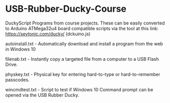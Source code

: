 # USB-Rubber-Ducky-Course
DuckyScript Programs from course projects.
These can be easily converted to Arduino ATMega32u4 board compatible scripts via the tool at this link: https://seytonic.com/ducky/ (dckuino.js)

autoinstall.txt - Automatically download and install a program from the web in Windows 10

filenab.txt - Instantly copy a targeted file from a computer to a USB Flash Drive.

physkey.txt - Physical key for entering hard-to-type or hard-to-remember passcodes.

wincmdtest.txt - Script to test if Windows 10 Command prompt can be opened via the USB Rubber Ducky.
